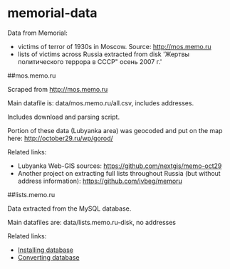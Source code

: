 memorial-data
=============

Data from Memorial: 

* victims of terror of 1930s in Moscow. Source: http://mos.memo.ru
* lists of victims across Russia extracted from disk 'Жертвы политического террора в СССР" осень 2007 г.'

##mos.memo.ru

Scraped from http://mos.memo.ru

Main datafile is: data/mos.memo.ru/all.csv, includes addresses.

Includes download and parsing script.

Portion of these data (Lubyanka area) was geocoded and put on the map here: http://october29.ru/wp/gorod/


Related links:

* Lubyanka Web-GIS sources: https://github.com/nextgis/memo-oct29
* Another project on extracting full lists throughout Russia (but without address information): https://github.com/ivbeg/memoru

##lists.memo.ru

Data extracted from the MySQL database.

Main datafiles are: data/lists.memo.ru-disk, no addresses

Related links:

* [Installing database](https://github.com/nextgis/memorial-data/wiki/%D0%A3%D1%81%D1%82%D0%B0%D0%BD%D0%BE%D0%B2%D0%BA%D0%B0-%D0%B1%D0%B0%D0%B7-%D0%B4%D0%B0%D0%BD%D0%BD%D1%8B%D1%85-%D0%B8%D0%B7-lists.memo.ru)
* [Converting database](https://github.com/nextgis/memorial-data/wiki/%D0%9A%D0%BE%D0%BD%D0%B2%D0%B5%D1%80%D1%82%D0%B0%D1%86%D0%B8%D1%8F-%D0%B1%D0%B0%D0%B7-%D0%B4%D0%B0%D0%BD%D0%BD%D1%8B%D1%85)


